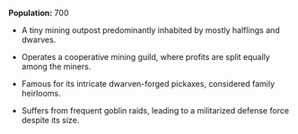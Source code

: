 
**Population:** 700

- A tiny mining outpost predominantly inhabited by mostly halflings and dwarves.

- Operates a cooperative mining guild, where profits are split equally among the miners.

- Famous for its intricate dwarven-forged pickaxes, considered family heirlooms.

- Suffers from frequent goblin raids, leading to a militarized defense force despite its size.